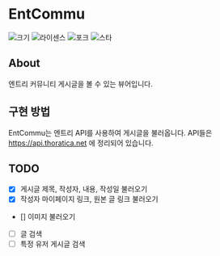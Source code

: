# EntCommu
![크기](https://img.shields.io/github/repo-size/thoratica/EntCommu?label=%ED%81%AC%EA%B8%B0&style=flat-square)
![라이센스](https://img.shields.io/github/license/thoratica/EntCommu?label=%EB%9D%BC%EC%9D%B4%EC%84%BC%EC%8A%A4&style=flat-square)
![포크](https://img.shields.io/github/forks/thoratica/EntCommu?label=%ED%8F%AC%ED%81%AC&style=flat-square)
![스타](https://img.shields.io/github/stars/thoratica/EntCommu?label=%EC%8A%A4%ED%83%80&style=flat-square)

## About
엔트리 커뮤니티 게시글을 볼 수 있는 뷰어입니다.

## 구현 방법
EntCommu는 엔트리 API를 사용하여 게시글을 불러옵니다.
API들은 https://api.thoratica.net 에 정리되어 있습니다.

## TODO

 - [x] 게시글 제목, 작성자, 내용, 작성일 불러오기
 - [x] 작성자 마이페이지 링크, 원본 글 링크 불러오기
 - [] 이미지 불러오기
 - [ ] 글 검색
 - [ ] 특정 유저 게시글 검색
